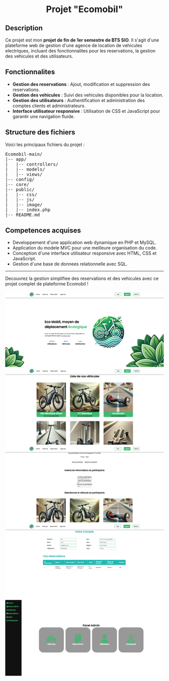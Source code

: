 <h1 align="center">Projet "Ecomobil"</h1>

<h2>Description</h2>
<p>Ce projet est mon <strong>projet de fin de 1er semestre de BTS SIO</strong>. Il s'agit d'une plateforme web de gestion d'une agence de location de vehicules electriques, incluant des fonctionnalites pour les reservations, la gestion des vehicules et des utilisateurs.</p>

<h2>Fonctionnalites</h2>
<ul>
  <li><strong>Gestion des reservations</strong> : Ajout, modification et suppression des reservations.</li>
  <li><strong>Gestion des vehicules</strong> : Suivi des vehicules disponibles pour la location.</li>
  <li><strong>Gestion des utilisateurs</strong> : Authentification et administration des comptes clients et administrateurs.</li>
  <li><strong>Interface utilisateur responsive</strong> : Utilisation de CSS et JavaScript pour garantir une navigation fluide.</li>
</ul>

<h2>Structure des fichiers</h2>
<p>Voici les principaux fichiers du projet :</p>
<pre>
Ecomobil-main/
|-- app/
|   |-- controllers/
|   |-- models/
|   |-- views/
|-- config/
|-- core/
|-- public/
|   |-- css/
|   |-- js/
|   |-- image/
|   |-- index.php
|-- README.md
</pre>

<h2>Competences acquises</h2>
<ul>
  <li>Developpement d'une application web dynamique en PHP et MySQL.</li>
  <li>Application du modele MVC pour une meilleure organisation du code.</li>
  <li>Conception d'une interface utilisateur responsive avec HTML, CSS et JavaScript.</li>
  <li>Gestion d'une base de donnees relationnelle avec SQL.</li>
</ul>

<hr>
<p>Decouvrez la gestion simplifiee des reservations et des vehicules avec ce projet complet de plateforme Ecomobil !</p>


![Index](https://raw.githubusercontent.com/francoisdcre/ecomobil/main/preview/index.PNG)
![Liste des véhicules](https://raw.githubusercontent.com/francoisdcre/ecomobil/main/preview/vehicule.PNG)
![Réservation](https://raw.githubusercontent.com/francoisdcre/ecomobil/main/preview/reservation.PNG)
![Dashboard](https://raw.githubusercontent.com/francoisdcre/ecomobil/main/preview/dashboard.PNG)
![Panel administrateur](https://raw.githubusercontent.com/francoisdcre/ecomobil/main/preview/panel-admin.PNG)


